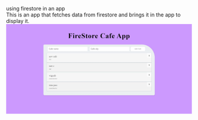 using firestore in an app\
This is an app that fetches data from firestore and brings it in the app to display it.\
<img src="screenshotOfApp.JPG" alt="screenshotOfApp">
